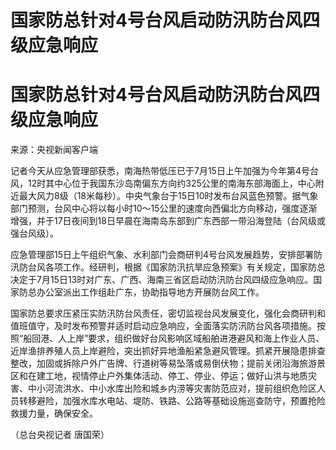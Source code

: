 # 国家防总针对4号台风启动防汛防台风四级应急响应

# 国家防总针对4号台风启动防汛防台风四级应急响应

来源：央视新闻客户端

记者今天从应急管理部获悉，南海热带低压已于7月15日上午加强为今年第4号台风，12时其中心位于我国东沙岛南偏东方向约325公里的南海东部海面上，中心附近最大风力8级（18米每秒）。中央气象台于15日10时发布台风蓝色预警。据气象部门预测，台风中心将以每小时10～15公里的速度向西偏北方向移动，强度逐渐增强，并于17日夜间到18日早晨在海南岛东部到广东西部一带沿海登陆（台风级或强台风级）。

应急管理部15日上午组织气象、水利部门会商研判4号台风发展趋势，安排部署防汛防台风各项工作。经研判，根据《国家防汛抗旱应急预案》有关规定，国家防总决定于7月15日13时对广东、广西、海南三省区启动防汛防台风四级应急响应。国家防总办公室派出工作组赴广东，协助指导地方开展防台风工作。

国家防总要求压紧压实防汛防台风责任，密切监视台风发展变化，强化会商研判和值班值守，及时发布预警并适时启动应急响应，全面落实防汛防台风各项措施。按照“船回港、人上岸”要求，组织做好台风影响区域船舶进港避风和海上作业人员、近岸渔排养殖人员上岸避险，突出抓好异地渔船紧急避风管理。抓紧开展隐患排查整改，加固或拆除户外广告牌、行道树等易坠落或易倒伏物；提前关闭沿海旅游景区和在建工地，视情停止户外集体活动、停工、停业、停运；做好山洪与地质灾害、中小河流洪水、中小水库出险和城乡内涝等灾害防范应对，提前组织危险区人员转移避险，加强水库水电站、堤防、铁路、公路等基础设施巡查防守，预置抢险救援力量，确保安全。

（总台央视记者 唐国荣）

